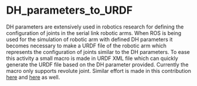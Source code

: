 # DH_parameters_to_URDF
DH parameters are extensively used in robotics research for defining the configuration of joints in the serial link robotic arms. When ROS is being used for the simulation of robotic arm with defined DH parameters it becomes necessary to make a URDF file of the robotic arm which represents the configuration of joints similar to the DH parameters. To ease this activity a small macro is made in URDF XML file which can quickly generate the URDF file based on the DH parameter provided. Currently the macro only supports revolute joint. Similar effort is made in this contribution [here](https://github.com/AdoHaha/DH2URDF) and [here](https://adohaha.github.io/DH2URDF/) as well.
